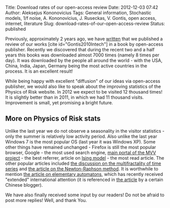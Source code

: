 Title: Download rates of our open-access review
Date: 2012-12-03 07:42
Author: Aleksejus Kononovicius
Tags: General information, Stochastic models, 1/f noise, A. Kononovicius, J. Ruseckas, V. Gontis, open access, internet, literature
Slug: download-rates-of-our-open-access-review
Status: published

Previously, approximately 2 years
ago, we have
[written](/non-linear-stochastic-model-return "A Non-Linear Double Stochastic Model of Return in Financial Markets")
that we published a review of our works \[cite id="Gontis2010Intech"\]
in a book by open-access publisher. Recently we discovered that during
the recent two and a half years this books was downloaded almost 7000
times (namely 8 times per day). It was downloaded by the people all
around the world - with the USA, China, India, Japan, Germany being the
most active countries in the process. It is an excellent result!

While being happy with excellent "diffusion" of our ideas via
open-access publisher, we would also like to speak about the improving
statistics of the Physics of Risk website. In 2012 we expect to be
visited 12 thousand times! It is slightly better than in 2011, in which
we had 11 thousand visits. Improvement is small, yet promising a bright
future.<!--more-->

More on Physics of Risk stats
-----------------------------

Unlike the last year we do not observe a seasonality in the visitor
statistics - only the summer is relatively low activity period. Also
unlike the last year Windows 7 is the most popular OS (last year it was
Windows XP). Some other things have remained unchanged - Firefox is
still the most popular browser, Google - the most used search engine,
[main portal of the MVV project](http://mokslasplius.lt) - the best
referrer, article on [Ising
model](/ising-model "Ising model") - the
most read article. The other popular articles included [the discussion
on the multifractality of time
series](/multifractality-time-series "Multifractality of time series ")
and [the article on the Newton-Raphson
method](/newton-raphson "Newton-Raphson method ").
It is worthwhile to mention [the article on elementary
automatons](/wolframs-elementary-automatons "Wolframo elementarios programėlės"),
which has recently received "extended" international attention (it is
referenced in [the
article](http://blog.sciencenet.cn/blog-677221-636232.html "Link to the article by the Chinese blogger")
by a certain Chinese blogger).

We have also finally received some input by our readers! Do not be
afraid to post more replies! Well, and thank You.
